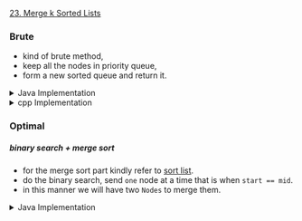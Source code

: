 [23. Merge k Sorted Lists](https://leetcode.com/problems/merge-k-sorted-lists/)

### Brute

- kind of brute method,
- keep all the nodes in priority queue,
- form a new sorted queue and return it.

<details> 
<summary> Java Implementation </summary>

```java
/**
 * Definition for singly-linked list.
 * public class ListNode {
 *     int val;
 *     ListNode next;
 *     ListNode() {}
 *     ListNode(int val) { this.val = val; }
 *     ListNode(int val, ListNode next) { this.val = val; this.next = next; }
 * }
 */
class Solution {
    public ListNode mergeKLists(ListNode[] lists) {
        PriorityQueue<Integer> pq = new PriorityQueue<>(new Comparator<Integer>() {
            @Override
            public int compare(Integer o1, Integer o2) {
                if (o1.equals(o2)) return 1;
                return o2.compareTo(o1);
            }
        });
        for (ListNode list : lists) {
            for (ListNode temp = list; temp != null; temp = temp.next) {
                pq.add(temp.val);
            }
        }
        ListNode head = null;
        while (!pq.isEmpty()) {
            Integer top = pq.poll();
            ListNode temp = new ListNode(top, head);
            head = temp;
        }
        return head;
    }
}
```

</details>

<details> 
<summary> cpp Implementation </summary>

```cpp
/**
 * Definition for singly-linked list.
 * struct ListNode {
 *     int val;
 *     ListNode *next;
 *     ListNode() : val(0), next(nullptr) {}
 *     ListNode(int x) : val(x), next(nullptr) {}
 *     ListNode(int x, ListNode *next) : val(x), next(next) {}
 * };
 */
class Solution {
    public:
    ListNode* mergeKLists(vector<ListNode*>& lists) {
        priority_queue<int> pq;
        for (const auto& list: lists)
            for (auto temp = list; temp != nullptr; temp = temp->next)
                pq.push(temp->val);

        ListNode* head = nullptr;
        while (!pq.empty()) {
            auto top = pq.top();
            ListNode *temp = new ListNode(top, head);
            head = temp;
            pq.pop();
        }

        return head;
    }
};
```

</details>

### Optimal

##### binary search + merge sort

- for the merge sort part kindly refer to [sort list](/LeetCode/linkedList/sort_list.md).
- do the binary search, send `one` node at a time that is when `start == mid`.
- in this manner we will have two `Nodes` to merge them.

<details>

<summary>Java Implementation</summary>

```java

/**
 * Definition for singly-linked list.
 * public class ListNode {
 *     int val;
 *     ListNode next;
 *     ListNode() {}
 *     ListNode(int val) { this.val = val; }
 *     ListNode(int val, ListNode next) { this.val = val; this.next = next; }
 * }
 */
class Solution {
    public ListNode merge(ListNode list1, ListNode list2) {
        ListNode dummy = new ListNode(-1, null);
        ListNode head = dummy;

        while (list1 != null && list2 != null) {
            if (list1.val < list2.val) {
                dummy.next = list1;
                list1 = list1.next;
            }
            else {
                dummy.next = list2;
                list2 = list2.next;
            }
            dummy = dummy.next;
        }
        if (list1 != null) dummy.next = list1;
        if (list2 != null) dummy.next = list2;

        return head.next;
    }
    public ListNode mergeSort(ListNode[] lists, int start, int end) {
        if (start == end) {
            return lists[start];
        }
        if (end < start) {
            return null;
        }

        int mid = (start + end) / 2;

        ListNode list1 = mergeSort(lists, start, mid);
        ListNode list2 = mergeSort(lists, mid + 1, end);

        return merge(list1, list2);
    }

    public ListNode mergeKLists(ListNode[] lists) {
        return mergeSort(lists, 0, lists.length - 1);
    }

}

```

</details>
